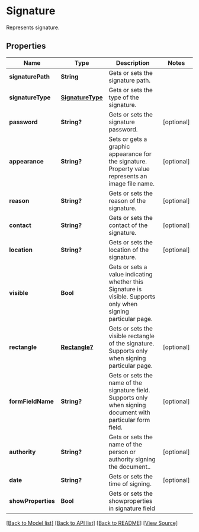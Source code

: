 ﻿# Signature
Represents signature.

## Properties
Name | Type | Description | Notes
------------ | ------------- | ------------- | -------------
**signaturePath** | **String** | Gets or sets the signature path. | 
**signatureType** | [**SignatureType**](SignatureType.md) | Gets or sets the type of the signature. | 
**password** | **String?** | Gets or sets the signature password. | [optional]
**appearance** | **String?** | Sets or gets a graphic appearance for the signature. Property value represents an image file name. | [optional]
**reason** | **String?** | Gets or sets the reason of the signature. | [optional]
**contact** | **String?** | Gets or sets the contact of the signature. | [optional]
**location** | **String?** | Gets or sets the location of the signature. | [optional]
**visible** | **Bool** | Gets or sets a value indicating whether this Signature is visible. Supports only when signing particular page. | 
**rectangle** | [**Rectangle?**](Rectangle.md) | Gets or sets the visible rectangle of the signature. Supports only when signing particular page. | [optional]
**formFieldName** | **String?** | Gets or sets the name of the signature field. Supports only when signing document with particular form field. | [optional]
**authority** | **String?** | Gets or sets the name of the person or authority signing the document.. | [optional]
**date** | **String?** | Gets or sets the time of signing. | [optional]
**showProperties** | **Bool** | Gets or sets the showproperties in signature field | 

[[Back to Model list]](../README.md#documentation-for-models) [[Back to API list]](../README.md#documentation-for-api-endpoints) [[Back to README]](../README.md) [[View Source]](../AsposePdfCloud/Models/Signature.swift)

